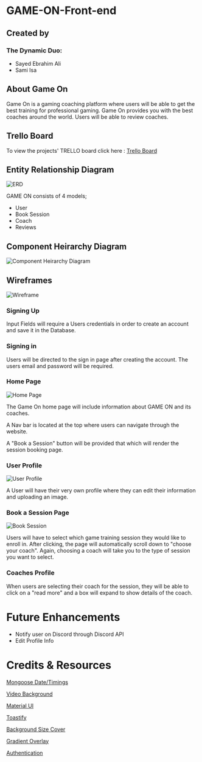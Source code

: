 # GAME-ON-Front-end

## Created by
### The Dynamic Duo:
* Sayed Ebrahim Ali
* Sami Isa

## About Game On

Game On is a gaming coaching platform where users will be able to get the best training for professional gaming. Game On provides you with the best coaches around the world. Users will be able to review coaches.

## Trello Board
To view the projects' TRELLO board click here :
[Trello Board](https://trello.com/b/gCeC7v6R/game-on)

## Entity Relationship Diagram

![ERD](https://i.imgur.com/vjFpkqg.png)

GAME ON consists of 4 models; 

* User
* Book Session
* Coach
* Reviews

## Component Heirarchy Diagram

![Component Heirarchy Diagram](https://i.imgur.com/dCdNfkw.png)
## Wireframes

![Wireframe](https://i.imgur.com/ELhcQ3s.png)

### Signing Up
Input Fields will require a Users credentials in order to create an account and save it in the Database.

### Signing in

Users will be directed to the sign in page after creating the account. The users email and password will be required.

### Home Page


![Home Page](https://i.imgur.com/6qEpXkt.png)


The Game On home page will include information about GAME ON and its coaches.

A Nav bar is located at the top where users can navigate through the website. 

A "Book a Session" button will be provided that which will render the session booking page.

### User Profile
![User Profile](https://i.imgur.com/PAau8B4.png)

A User will have their very own profile where they can edit their information and uploading an image.

### Book a Session Page
![Book Session](https://i.imgur.com/OC1JlXb.png)


Users will have to select which game training session they would like to enroll in. After clicking, the page will automatically scroll down to "choose your coach". Again, choosing a coach will take you to the type of session you want to select.

### Coaches Profile

When users are selecting their coach for the session, they will be able to click on a "read more" and a box will expand to show details of the coach.



# Future Enhancements
* Notify user on Discord through Discord API
* Edit Profile Info
# Credits & Resources

[Mongoose Date/Timings](https://developer.mozilla.org/en-US/docs/Web/JavaScript/Reference/Global_Objects/Date)

[Video Background](https://www.delftstack.com/howto/react/react-video-background/)

[Material UI](https://mui.com/)

[Toastify](https://www.npmjs.com/package/react-toastify)

[Background Size Cover](https://stackoverflow.com/questions/10797632/simulate-background-sizecover-on-video-or-img)

[Gradient Overlay](https://webdevetc.com/blog/how-to-add-a-gradient-overlay-to-a-background-image-using-just-css-and-html/)

[Authentication](https://git.generalassemb.ly/SEI-06-Bahrain/SEI-Info/tree/main/Lessons/Week08/Day02/u3_lesson_react_auth)
